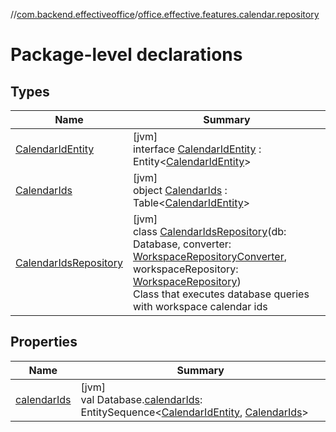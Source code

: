 //[com.backend.effectiveoffice](../../index.md)/[office.effective.features.calendar.repository](index.md)

# Package-level declarations

## Types

| Name | Summary |
|---|---|
| [CalendarIdEntity](-calendar-id-entity/index.md) | [jvm]<br>interface [CalendarIdEntity](-calendar-id-entity/index.md) : Entity&lt;[CalendarIdEntity](-calendar-id-entity/index.md)&gt; |
| [CalendarIds](-calendar-ids/index.md) | [jvm]<br>object [CalendarIds](-calendar-ids/index.md) : Table&lt;[CalendarIdEntity](-calendar-id-entity/index.md)&gt; |
| [CalendarIdsRepository](-calendar-ids-repository/index.md) | [jvm]<br>class [CalendarIdsRepository](-calendar-ids-repository/index.md)(db: Database, converter: [WorkspaceRepositoryConverter](../office.effective.features.workspace.converters/-workspace-repository-converter/index.md), workspaceRepository: [WorkspaceRepository](../office.effective.features.workspace.repository/-workspace-repository/index.md))<br>Class that executes database queries with workspace calendar ids |

## Properties

| Name | Summary |
|---|---|
| [calendarIds](calendar-ids.md) | [jvm]<br>val Database.[calendarIds](calendar-ids.md): EntitySequence&lt;[CalendarIdEntity](-calendar-id-entity/index.md), [CalendarIds](-calendar-ids/index.md)&gt; |
